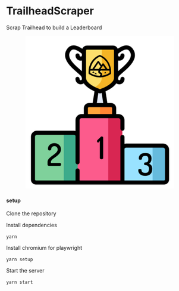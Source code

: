 # TrailheadScraper
Scrap Trailhead to build a Leaderboard

<p align="center"><img src ="/assets/leaderboard.png" width="400"/></p>


#### setup 

Clone the repository

Install dependencies 

    yarn 

Install chromium for playwright

    yarn setup

Start the server 

    yarn start

